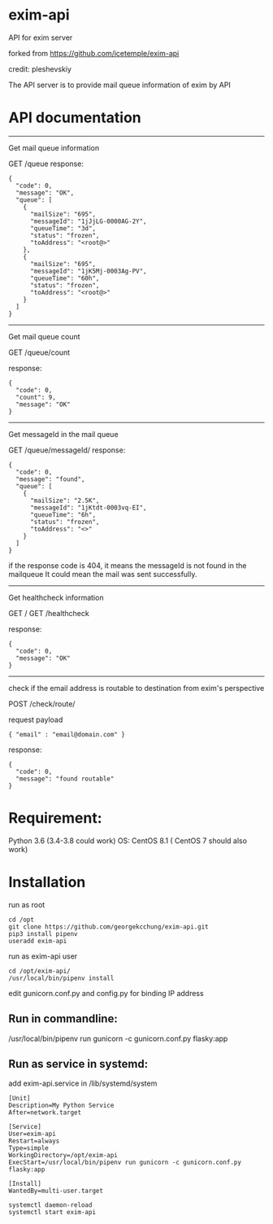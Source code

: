 # exim-api
API for exim server

forked from https://github.com/icetemple/exim-api

credit: pleshevskiy 

The API server is to provide mail queue information of exim by API


# API documentation
---
Get mail queue information

GET /queue
response:
```
{
  "code": 0,
  "message": "OK",
  "queue": [
    {
      "mailSize": "695",
      "messageId": "1jJjLG-0000AG-2Y",
      "queueTime": "3d",
      "status": "frozen",
      "toAddress": "<root@>"
    },
    {
      "mailSize": "695",
      "messageId": "1jK5Mj-0003Ag-PV",
      "queueTime": "60h",
      "status": "frozen",
      "toAddress": "<root@>"
    }
  ]
}
```

---
Get mail queue count

GET /queue/count

response:
```
{
  "code": 0,
  "count": 9,
  "message": "OK"
}
```


---
Get messageId in the mail queue

GET /queue/messageId/<messageId>
response:

```
{
  "code": 0,
  "message": "found",
  "queue": [
    {
      "mailSize": "2.5K",
      "messageId": "1jKtdt-0003vq-EI",
      "queueTime": "6h",
      "status": "frozen",
      "toAddress": "<>"
    }
  ]
}
```
if the response code is 404, it means the messageId is not found in the mailqueue It could mean the mail was sent successfully.

---
Get healthcheck information

GET /
GET /healthcheck

response:
```
{
  "code": 0,
  "message": "OK"
}
```

---
check if the email address is routable to destination from exim's perspective

POST /check/route/

request payload
```
{ "email" : "email@domain.com" }
```

response:
```
{
  "code": 0,
  "message": "found routable"
}
```

# Requirement:
Python 3.6 (3.4-3.8 could work)
OS: CentOS 8.1 ( CentOS 7 should also work)

# Installation 
run as root
```
cd /opt
git clone https://github.com/georgekcchung/exim-api.git
pip3 install pipenv
useradd exim-api
```

run as exim-api user
```
cd /opt/exim-api/
/usr/local/bin/pipenv install
```

edit gunicorn.conf.py and config.py for binding IP address

## Run in commandline:
/usr/local/bin/pipenv run gunicorn -c gunicorn.conf.py flasky:app

## Run as service in systemd:

add exim-api.service in /lib/systemd/system
```
[Unit]
Description=My Python Service
After=network.target

[Service]
User=exim-api
Restart=always
Type=simple
WorkingDirectory=/opt/exim-api
ExecStart=/usr/local/bin/pipenv run gunicorn -c gunicorn.conf.py flasky:app

[Install]
WantedBy=multi-user.target
```

```
systemctl daemon-reload
systemctl start exim-api
```
